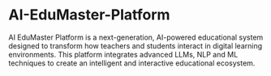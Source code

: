 # AI-EduMaster-Platform
AI EduMaster Platform is a next-generation, AI-powered educational system designed to transform how teachers and students interact in digital learning environments. This platform integrates advanced LLMs, NLP and ML techniques to create an intelligent and interactive educational ecosystem.
